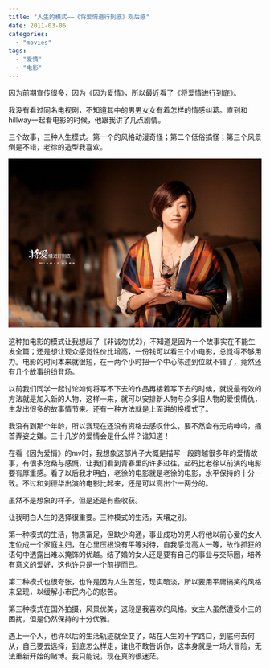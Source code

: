 ```yaml
---
title: "人生的模式——《将爱情进行到底》观后感"
date: 2011-03-06
categories: 
  - "movies"
tags: 
  - "爱情"
  - "电影"
---
```


因为前期宣传很多，因为《因为爱情》，所以最近看了《将爱情进行到底》。

我没有看过同名电视剧，不知道其中的男男女女有着怎样的情感纠葛。直到和hillway一起看电影的时候，他跟我讲了几点剧情。

三个故事，三种人生模式。第一个的风格动漫奇怪；第二个低俗搞怪；第三个风景倒是不错，老徐的造型我喜欢。

![将爱](images/5600153306_6a703bb527_z.jpg)

这种拍电影的模式让我想起了《非诚勿扰2》，不知道是因为一个故事实在不能生发全篇；还是想让观众感觉性价比增高，一份钱可以看三个小电影，总觉得不够用力。电影的时间本来就很短，在一两个小时把一个中心陈述到位就不错了，竟然还有几个故事纷纷登场。

以前我们同学一起讨论如何将写不下去的作品再接着写下去的时候，就说最有效的方法就是加入新的人物，这样一来，就可以安排新人物与众多旧人物的爱恨情仇，生发出很多的故事情节来。还有一种方法就是上面讲的换模式了。

我没有到那个年龄，所以我现在还没有资格去感叹什么，要不然会有无病呻吟，搔首弄姿之嫌。三十几岁的爱情会是什么样？谁知道！

在看《因为爱情》的mv时，我想象这部片子大概是描写一段跨越很多年的爱情故事，有很多沧桑与感慨，让我们看到青春里的许多过往，起码比老徐以前演的电影要有厚重感。看了以后我才明白，老徐的电影就是老徐的电影，水平保持的十分一致。不过和刘德华出演的电影比起来，还是可以高出个一两分的。

虽然不是想象的样子，但是还是有些收获。

让我明白人生的选择很重要。三种模式的生活，天壤之别。

第一种模式的生活，物质富足，但缺少沟通，事业成功的男人将他以前心爱的女人定位成一个家庭主妇，在心里压根没有平等对待，自我感觉高人一等，故作抓狂的语句中透露出难以掩饰的优越。结了婚的女人还是要有自己的事业与交际圈，培养有意义的爱好，这也许只是一个前提而已。

第二种模式也很夸张，也许是因为人生苦短，现实暗淡，所以要用平庸搞笑的风格来呈现，以缓解小市民内心的悲苦。

第三种模式在国外拍摄，风景优美，这段是我喜欢的风格。女主人虽然遭受小三的困扰，但是仍然保持的十分优雅。

遇上一个人，也许以后的生活轨迹就全变了，站在人生的十字路口，到底何去何从，自己要去选择，到底怎么样走，谁也不敢告诉你，这本身就是一场大冒险，无法重新开始的赌博。我只能说，现在真的很迷茫。

